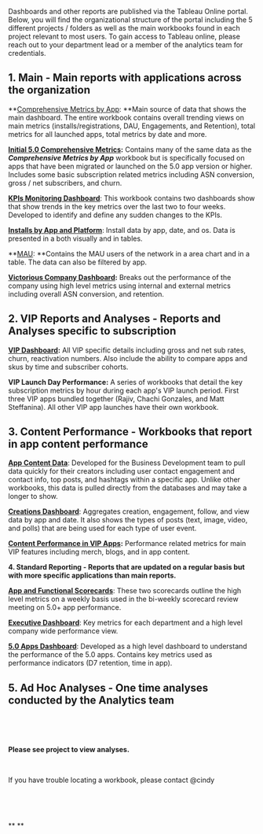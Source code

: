Dashboards and other reports are published via the Tableau Online portal. Below, you will find the organizational structure of the portal including the 5 different projects / folders as well as the main workbooks found in each project relevant to most users. To gain access to Tableau online, please reach out to your department lead or a member of the analytics team for credentials.

## **1. Main - Main reports with applications across the organization**

**[Comprehensive Metrics by App](https://10ay.online.tableau.com/#/site/victorious/workbooks/52772/views): **Main source of data that shows the main dashboard. The entire workbook contains overall trending views on main metrics (installs/registrations, DAU, Engagements, and Retention), total metrics for all launched apps, total metrics by date and more. 

**[Initial 5.0 Comprehensive Metrics](https://10ay.online.tableau.com/#/site/victorious/workbooks/330876/views):** Contains many of the same data as the *__Comprehensive Metrics by App__* workbook but is specifically focused on apps that have been migrated or launched on the 5.0 app version or higher. Includes some basic subscription related metrics including ASN conversion, gross / net subscribers, and churn. 

**[KPIs Monitoring Dashboard](https://10ay.online.tableau.com/#/site/victorious/workbooks/299761/views)**: This workbook contains two dashboards show that show trends in the key metrics over the last two to four weeks. Developed to identify and define any sudden changes to the KPIs. 

**[Installs by App and Platform](https://10ay.online.tableau.com/#/site/victorious/workbooks/52031/views)**: Install data by app, date, and os. Data is presented in a both visually and in tables. 

**[MAU](https://10ay.online.tableau.com/#/site/victorious/workbooks/158852/views): **Contains the MAU users of the network in a area chart and in a table. The data can also be filtered by app.

**[Victorious Company Dashboard](https://10ay.online.tableau.com/#/site/victorious/workbooks/195356/views):** Breaks out the performance of the company using high level metrics using internal and external metrics including overall ASN conversion, and retention.

## **2. VIP Reports and Analyses - Reports and Analyses specific to subscription**

**[VIP Dashboard](https://10ay.online.tableau.com/#/site/victorious/workbooks/390028/views):** All VIP specific details including gross and net sub rates, churn, reactivation numbers. Also include the ability to compare apps and skus by time and subscriber cohorts.

**VIP Launch Day Performance:** A series of workbooks that detail the key subscription metrics by hour during each app's VIP launch period. First three VIP apps bundled together (Rajiv, Chachi Gonzales, and Matt Steffanina). All other VIP app launches have their own workbook.

## **3. Content Performance - Workbooks that report in app content performance**

**[App Content Data](https://10ay.online.tableau.com/#/site/victorious/workbooks/194545/views)**: Developed for the Business Development team to pull data quickly for their creators including user contact engagement and contact info, top posts, and hashtags within a specific app. Unlike other workbooks, this data is pulled directly from the databases and may take a longer to show. 

**[Creations Dashboard](https://10ay.online.tableau.com/#/site/victorious/workbooks/129874/views)**: Aggregates creation, engagement, follow, and view data by app and date. It also shows the types of posts (text, image, video, and polls) that are being used for each type of user event. 

**[Content Performance in VIP Apps](https://10ay.online.tableau.com/#/site/victorious/workbooks/390118/views):** Performance related metrics for main VIP features including merch, blogs, and in app content.

**4. Standard Reporting - Reports that are updated on a regular basis but with more specific applications than main reports.**

**[App and Functional Scorecards](https://10ay.online.tableau.com/#/site/victorious/workbooks/344897/views)**: These two scorecards outline the high level metrics on a weekly basis used in the bi-weekly scorecard review meeting on 5.0+ app performance. 

**[Executive Dashboard](https://10ay.online.tableau.com/#/site/victorious/workbooks/378439/views)**: Key metrics for each department and a high level company wide performance view.

[**5.0 Apps Dashboard**](https://10ay.online.tableau.com/#/site/victorious/workbooks/332123/views): Developed as a high level dashboard to understand the performance of the 5.0 apps. Contains key metrics used as performance indicators (D7 retention, time in app). 

## **5. Ad Hoc Analyses - One time analyses conducted by the Analytics team**

 

 

**Please see project to view analyses.**

 

[](https://10ay.online.tableau.com/#/site/victorious/projects/103600/workbooks)If you have trouble locating a workbook, please contact @cindy

 

 

**
  **

